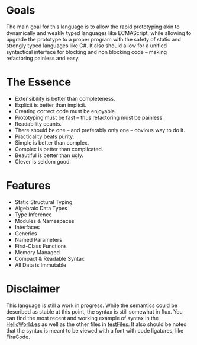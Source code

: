 # Goals
The main goal for this language is to allow the rapid prototyping akin to dynamically
and weakly typed languages like ECMAScript, while allowing to upgrade the prototype
to a proper program with the safety of static and strongly typed languages like C#.
It also should allow for a unified syntactical interface for blocking and non blocking code
– making refactoring painless and easy.

# The Essence
* Extensibility is better than completeness.
* Explicit is better than implicit.
* Creating correct code must be enjoyable.
* Prototyping must be fast – thus refactoring must be painless.
* Readability counts.
* There should be one – and preferably only one – obvious way to do it.
* Practicality beats purity.
* Simple is better than complex.
* Complex is better than complicated.
* Beautiful is better than ugly.
* Clever is seldom good.

# Features
* Static Structural Typing
* Algebraic Data Types
* Type Inference
* Modules & Namespaces
* Interfaces
* Generics
* Named Parameters
* First-Class Functions
* Memory Managed
* Compact & Readable Syntax
* All Data is Immutable

# Disclaimer
This language is still a work in progress. While the semantics could be described as stable at this point,
the syntax is still somewhat in flux. You can find the most recent and working example of syntax in
the [HelloWorld.es](testFiles/HelloWorld.es) as well as the other files in [testFiles](testFiles).
It also should be noted that the syntax is meant to be viewed with a font with code ligatures, like FiraCode.
